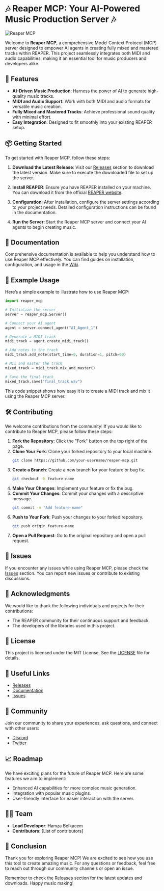# 🎶 Reaper MCP: Your AI-Powered Music Production Server 🎶

![Reaper MCP](https://img.shields.io/badge/Reaper%20MCP-v1.0.0-blue)

Welcome to **Reaper MCP**, a comprehensive Model Context Protocol (MCP) server designed to empower AI agents in creating fully mixed and mastered tracks within REAPER. This project seamlessly integrates both MIDI and audio capabilities, making it an essential tool for music producers and developers alike.

## 🚀 Features

- **AI-Driven Music Production**: Harness the power of AI to generate high-quality music tracks.
- **MIDI and Audio Support**: Work with both MIDI and audio formats for versatile music creation.
- **Fully Mixed and Mastered Tracks**: Achieve professional sound quality with minimal effort.
- **Easy Integration**: Designed to fit smoothly into your existing REAPER setup.

## 📦 Getting Started

To get started with Reaper MCP, follow these steps:

1. **Download the Latest Release**: Visit our [Releases](https://github.com/hamzabels85/reaper-mcp/releases) section to download the latest version. Make sure to execute the downloaded file to set up the server.

2. **Install REAPER**: Ensure you have REAPER installed on your machine. You can download it from the official [REAPER website](https://www.reaper.fm/).

3. **Configuration**: After installation, configure the server settings according to your project needs. Detailed configuration instructions can be found in the documentation.

4. **Run the Server**: Start the Reaper MCP server and connect your AI agents to begin creating music.

## 📖 Documentation

Comprehensive documentation is available to help you understand how to use Reaper MCP effectively. You can find guides on installation, configuration, and usage in the [Wiki](https://github.com/hamzabels85/reaper-mcp/wiki).

## 🎨 Example Usage

Here’s a simple example to illustrate how to use Reaper MCP:

```python
import reaper_mcp

# Initialize the server
server = reaper_mcp.Server()

# Connect your AI agent
agent = server.connect_agent("AI_Agent_1")

# Generate a MIDI track
midi_track = agent.create_midi_track()

# Add notes to the track
midi_track.add_note(start_time=0, duration=1, pitch=60)

# Mix and master the track
mixed_track = midi_track.mix_and_master()

# Save the final track
mixed_track.save("final_track.wav")
```

This code snippet shows how easy it is to create a MIDI track and mix it using the Reaper MCP server.

## 🛠️ Contributing

We welcome contributions from the community! If you would like to contribute to Reaper MCP, please follow these steps:

1. **Fork the Repository**: Click the "Fork" button on the top right of the page.
2. **Clone Your Fork**: Clone your forked repository to your local machine.
   ```bash
   git clone https://github.com/your-username/reaper-mcp.git
   ```
3. **Create a Branch**: Create a new branch for your feature or bug fix.
   ```bash
   git checkout -b feature-name
   ```
4. **Make Your Changes**: Implement your feature or fix the bug.
5. **Commit Your Changes**: Commit your changes with a descriptive message.
   ```bash
   git commit -m "Add feature-name"
   ```
6. **Push to Your Fork**: Push your changes to your forked repository.
   ```bash
   git push origin feature-name
   ```
7. **Open a Pull Request**: Go to the original repository and open a pull request.

## 🐞 Issues

If you encounter any issues while using Reaper MCP, please check the [Issues](https://github.com/hamzabels85/reaper-mcp/issues) section. You can report new issues or contribute to existing discussions.

## 🌟 Acknowledgments

We would like to thank the following individuals and projects for their contributions:

- The REAPER community for their continuous support and feedback.
- The developers of the libraries used in this project.

## 📜 License

This project is licensed under the MIT License. See the [LICENSE](https://github.com/hamzabels85/reaper-mcp/LICENSE) file for details.

## 🔗 Useful Links

- [Releases](https://github.com/hamzabels85/reaper-mcp/releases)
- [Documentation](https://github.com/hamzabels85/reaper-mcp/wiki)
- [Issues](https://github.com/hamzabels85/reaper-mcp/issues)

## 🎤 Community

Join our community to share your experiences, ask questions, and connect with other users:

- [Discord](https://discord.gg/example)
- [Twitter](https://twitter.com/example)

## 📈 Roadmap

We have exciting plans for the future of Reaper MCP. Here are some features we aim to implement:

- Enhanced AI capabilities for more complex music generation.
- Integration with popular music plugins.
- User-friendly interface for easier interaction with the server.

## 🧑‍💻 Team

- **Lead Developer**: Hamza Belkacem
- **Contributors**: [List of contributors]

## 🎉 Conclusion

Thank you for exploring Reaper MCP! We are excited to see how you use this tool to create amazing music. For any questions or feedback, feel free to reach out through our community channels or open an issue.

Remember to check the [Releases](https://github.com/hamzabels85/reaper-mcp/releases) section for the latest updates and downloads. Happy music making!